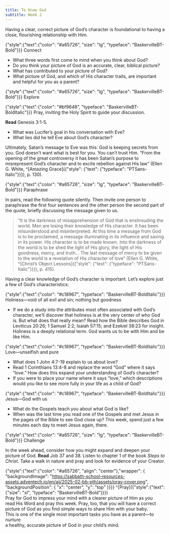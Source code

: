 ```yaml
---
title: To Know God
subtitle: Week 2
---
```


Having a clear, correct picture of God’s character is foundational to having a close, flourishing relationship with Him.

{"style":{"text":{"color": "#a65726", "size": "lg", "typeface": "BaskervilleBT-Bold"}}}
Connect

+ What three words first come to mind when you think about God?
+ Do you think your picture of God is an accurate, clear, biblical picture?
+ What has contributed to your picture of God?
+ What picture of God, and which of His character traits, are important and helpful for you as a parent?

{"style":{"text":{"color": "#a65726", "size": "lg", "typeface": "BaskervilleBT-Bold"}}}
Explore

{"style":{"text":{"color": "#bf9648", "typeface": "BaskervilleBT-BoldItalic"}}}
Pray, inviting the Holy Spirit to guide your discussion.

**Read** Genesis 3:1-5.

+ What was Lucifer’s goal in his conversation with Eve?
+ What lies did he tell Eve about God’s character?

Ultimately, Satan’s message to Eve was this: God is keeping secrets from you. God doesn’t want what is best for you. You can’t trust Him. “From the opening of the great controversy it has been Satan’s purpose to misrepresent God’s character and to excite rebellion against His law” (Ellen G. White, ^[Amazing Grace]({"style": {"text": {"typeface": "PTSans-Italic"}}}), p. 130).

{"style":{"text":{"color": "#a65726", "size": "lg", "typeface": "BaskervilleBT-Bold"}}}
Paraphrase

In pairs, read the following quote silently. Then invite one person to paraphrase the first four sentences and the other person the second part of the quote, briefly discussing the message given to us.

> “It is the darkness of misapprehension of God that is enshrouding the world. Men are losing their knowledge of His character. It has been misunderstood and misinterpreted. At this time a message from God is to be proclaimed, a message illuminating in its influence and saving in its power. His character is to be made known. Into the darkness of the world is to be shed the light of His glory, the light of His goodness, mercy, and truth… The last message of mercy to be given to the world is a revelation of His character of love” (Ellen G. White, ^[Christ’s Object Lessons]({"style": {"text": {"typeface": "PTSans-Italic"}}}), p. 415).

Having a clear knowledge of God’s character is important. Let’s explore just a few of God’s characteristics:

{"style":{"text":{"color": "#c18967", "typeface": "BaskervilleBT-BoldItalic"}}}
Holiness—void of all evil and sin; nothing but goodness

+ If we do a study into the attributes most often associated with God’s character, we’ll discover that holiness is at the very center of who God is. But what does that really mean? Read how the Bible describes God in Leviticus 20:26; 1 Samuel 2:2; Isaiah 57:15; and Ezekiel 38:23 for insight. Holiness is a deeply relational term. God wants us to be with Him and be like Him.

{"style":{"text":{"color": "#c18967", "typeface": "BaskervilleBT-BoldItalic"}}}
Love—unselfish and pure

+ What does 1 John 4:7-19 explain to us about love?
+ Read 1 Corinthians 13:4-8 and replace the word “God” where it says “love.” How does this expand your understanding of God’s character?
+ If you were to place your name where it says “love,” which descriptions would you like to see more fully in your life as a child of God?

{"style":{"text":{"color": "#c18967", "typeface": "BaskervilleBT-BoldItalic"}}}
Jesus—God with us

+ What do the Gospels teach you about what God is like?
+ When was the last time you read one of the Gospels and met Jesus in the pages of the Bible to see God close up? This week, spend just a few minutes each day to meet Jesus again, there.

{"style":{"text":{"color": "#a65726", "size": "lg", "typeface": "BaskervilleBT-Bold"}}}
Challenge

In the week ahead, consider how you might expand and deepen your picture of God. **Read** Job 37 and 38. Listen to chapter 1 of the book _Steps to Christ_. Take a walk in nature and pray and look for evidence of your Creator.

{"style":{"text":{"color": "#a65726", "align": "center"},"wrapper": { "backgroundImage": "https://sabbath-school-resources-assets.adventech.io/en/aij/2025-02-bb-pth/assets/pray-cover.png", "backgroundPosition": { "x": "center", "y": "top" }}}}
^[Pray]({"style":{"text":{"size": "xl", "typeface": "BaskervilleBT-Bold"}}})\
Pray for God to impress your mind with a clearer picture of Him as you\
read His Word and pray this week. Pray, too, that you will have a correct\
picture of God as you find simple ways to share Him with your baby.\
This is one of the single most important tasks you have as a parent—to nurture\
a healthy, accurate picture of God in your child’s mind.